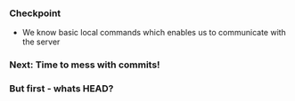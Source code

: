 ### Checkpoint
- We know basic local commands which enables us to communicate with the server



### Next: Time to mess with commits!
<!-- .element: class="fragment" data-fragment-index="2" -->

### But first - whats HEAD?
<!-- .element: class="fragment" data-fragment-index="3" -->
